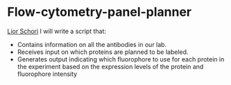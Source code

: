 # Flow-cytometry-panel-planner
[Lior Schori](schorilior.github.io) 
I will write a script that:
- Contains information on all the antibodies in our lab.
- Receives input on which proteins are planned to be labeled.
- Generates output indicating which fluorophore to use for each protein in the experiment based on the expression levels of the protein and fluorophore intensity
